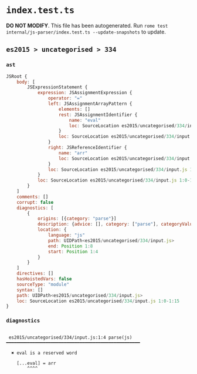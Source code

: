 # `index.test.ts`

**DO NOT MODIFY**. This file has been autogenerated. Run `rome test internal/js-parser/index.test.ts --update-snapshots` to update.

## `es2015 > uncategorised > 334`

### `ast`

```javascript
JSRoot {
	body: [
		JSExpressionStatement {
			expression: JSAssignmentExpression {
				operator: "="
				left: JSAssignmentArrayPattern {
					elements: []
					rest: JSAssignmentIdentifier {
						name: "eval"
						loc: SourceLocation es2015/uncategorised/334/input.js 1:4-1:8 (eval)
					}
					loc: SourceLocation es2015/uncategorised/334/input.js 1:0-1:9
				}
				right: JSReferenceIdentifier {
					name: "arr"
					loc: SourceLocation es2015/uncategorised/334/input.js 1:12-1:15 (arr)
				}
				loc: SourceLocation es2015/uncategorised/334/input.js 1:0-1:15
			}
			loc: SourceLocation es2015/uncategorised/334/input.js 1:0-1:15
		}
	]
	comments: []
	corrupt: false
	diagnostics: [
		{
			origins: [{category: "parse"}]
			description: {advice: [], category: ["parse"], categoryValue: "js", message: ["eval", RAW_MARKUP {value: " is a reserved word"}]}
			location: {
				language: "js"
				path: UIDPath<es2015/uncategorised/334/input.js>
				end: Position 1:8
				start: Position 1:4
			}
		}
	]
	directives: []
	hasHoistedVars: false
	sourceType: "module"
	syntax: []
	path: UIDPath<es2015/uncategorised/334/input.js>
	loc: SourceLocation es2015/uncategorised/334/input.js 1:0-1:15
}
```

### `diagnostics`

```

 es2015/uncategorised/334/input.js:1:4 parse(js) ━━━━━━━━━━━━━━━━━━━━━━━━━━━━━━━━━━━━━━━━━━━━━━━━━━━

  ✖ eval is a reserved word

    [...eval] = arr
        ^^^^


```
